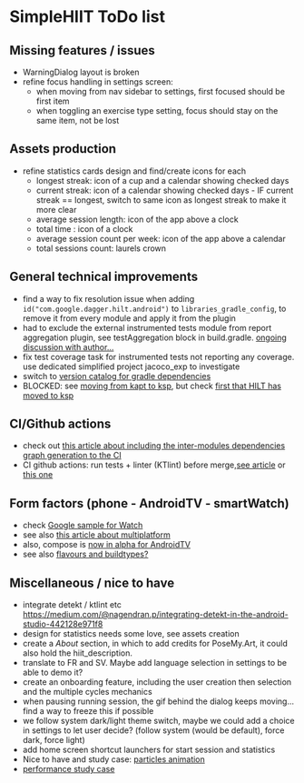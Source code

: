 # SimpleHIIT ToDo list

## Missing features / issues
* WarningDialog layout is broken
* refine focus handling in settings screen: 
  * when moving from nav sidebar to settings, first focused should be first item
  * when toggling an exercise type setting, focus should stay on the same item, not be lost

## Assets production
* refine statistics cards design and find/create icons for each
  * longest streak: icon of a cup and a calendar showing checked days
  * current streak: icon of a calendar showing checked days - IF current streak == longest, switch to same icon as longest streak to make it more clear
  * average session length: icon of the app above a clock
  * total time : icon of a clock
  * average session count per week: icon of the app above a calendar
  * total sessions count: laurels crown

## General technical improvements
* find a way to fix resolution issue when adding `id("com.google.dagger.hilt.android")` to `libraries_gradle_config`, to remove it from every module and apply it from the plugin
* had to exclude the external instrumented tests module from report aggregation plugin, see testAggregation block in build.gradle. [ongoing discussion with author...](https://github.com/gmazzo/gradle-android-test-aggregation-plugin/issues/32)
* fix test coverage task for instrumented tests not reporting any coverage. use dedicated simplified project jacoco_exp to investigate
* switch to [version catalog for gradle dependencies](https://proandroiddev.com/mastering-gradle-dependency-management-with-version-catalogs-a-comprehensive-guide-d60e2fd1dac2)
* BLOCKED: see [moving from kapt to ksp](https://developer.android.com/build/migrate-to-ksp), but check [first that HILT has moved to ksp](https://kotlinlang.org/docs/ksp-overview.html#resources)

## CI/Github actions
* check out [this article about including the inter-modules dependencies graph generation to the CI](https://medium.com/google-developer-experts/how-to-display-your-android-project-dependency-graph-in-your-ticke-file-e52dcadafa7a)
* CI github actions: run tests + linter (KTlint) before merge,[see article](https://medium.com/geekculture/how-to-build-sign-and-publish-android-application-using-github-actions-aa6346679254) or[ this one](https://proandroiddev.com/create-android-release-using-github-actions-c052006f6b0b?source=rss----c72404660798---4)

## Form factors (phone - AndroidTV - smartWatch)
* check [Google sample for Watch](https://github.com/android/wear-os-samples/tree/main/WearVerifyRemoteApp)
* see also [this article about multiplatform](https://proandroiddev.com/achieving-ios-compatibility-for-my-quotes-app-with-kotlin-edd364854a0d)
* also, compose is [now in alpha for AndroidTV](https://android-developers.googleblog.com/2023/05/building-pixel-perfect-living-room-experiences-compose-for-tv.html)
* see also [flavours and buildtypes?](https://blog.protein.tech/product-flavors-and-build-types-in-android-projects-customizing-base-urls-logos-and-more-bf0099508949?source=rss------android_development-5)

## Miscellaneous / nice to have
* integrate detekt / ktlint etc https://medium.com/@nagendran.p/integrating-detekt-in-the-android-studio-442128e971f8
* design for statistics needs some love, see assets creation
* create a _About_ section, in which to add credits for PoseMy.Art, it could also hold the hiit_description.
* translate to FR and SV. Maybe add language selection in settings to be able to demo it?
* create an onboarding feature, including the user creation then selection and the multiple cycles mechanics
* when pausing running session, the gif behind the dialog keeps moving... find a way to freeze this if possible
* we follow system dark/light theme switch, maybe we could add a choice in settings to let user decide? (follow system (would be default), force dark, force light)
* add home screen shortcut launchers for start session and statistics
* Nice to have and study case: [particles animation](https://proandroiddev.com/creating-a-particle-explosion-animation-in-jetpack-compose-4ee42022bbfa)
* [performance study case](https://proandroiddev.com/jetpack-compose-tutorial-improving-performance-in-dribbble-audio-app-b19848cf12e3)

